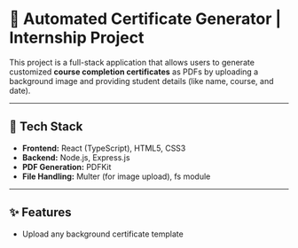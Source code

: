# 🧾 Automated Certificate Generator | Internship Project

This project is a full-stack application that allows users to generate customized **course completion certificates** as PDFs by uploading a background image and providing student details (like name, course, and date).

---

## 🔧 Tech Stack

- **Frontend:** React (TypeScript), HTML5, CSS3
- **Backend:** Node.js, Express.js
- **PDF Generation:** PDFKit
- **File Handling:** Multer (for image upload), fs module

---

## ✨ Features

- Upload any background certificate template
